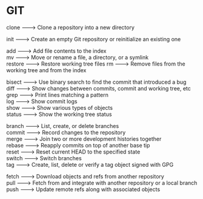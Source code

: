   # GIT
  clone  --->  Clone a repository into a new directory  

   init   --->   Create an empty Git repository or reinitialize an existing one   


   add   --->    Add file contents to the index   
   mv    --->    Move or rename a file, a directory, or a symlink  
   restore --->  Restore working tree files
   rm      --->  Remove files from the working tree and from the index  


   bisect  --->  Use binary search to find the commit that introduced a bug   
   diff    --->  Show changes between commits, commit and working tree, etc   
   grep     --->   Print lines matching a pattern  
   log     --->    Show commit logs   
   show    --->    Show various types of objects   
   status  --->   Show the working tree status   
  
   branch   --->   List, create, or delete branches  
   commit   --->   Record changes to the repository  
   merge   --->    Join two or more development histories together  
   rebase   --->   Reapply commits on top of another base tip   
   reset   --->    Reset current HEAD to the specified state  
   switch   --->   Switch branches  
   tag      --->   Create, list, delete or verify a tag object signed with GPG   

   fetch   --->    Download objects and refs from another repository  
   pull    --->    Fetch from and integrate with another repository or a local branch   
   push    --->    Update remote refs along with associated objects  

